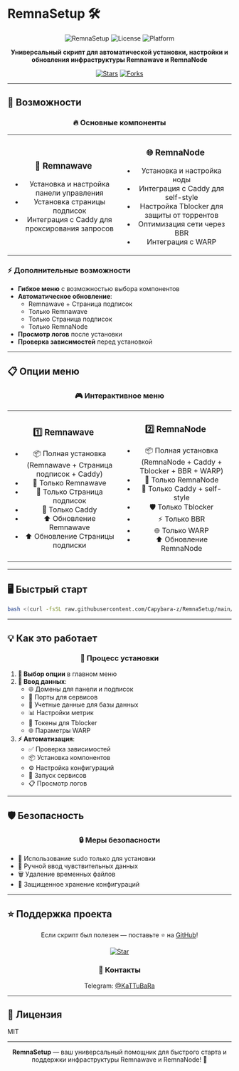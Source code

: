 # RemnaSetup 🛠️

<div align="center">

![RemnaSetup](https://img.shields.io/badge/RemnaSetup-1.0.0-blue)
![License](https://img.shields.io/badge/License-MIT-green)
![Platform](https://img.shields.io/badge/Platform-Ubuntu%20%7C%20Debian-orange)

**Универсальный скрипт для автоматической установки, настройки и обновления инфраструктуры Remnawave и RemnaNode**

[![Stars](https://img.shields.io/github/stars/Capybara-z/RemnaSetup?style=social)](https://github.com/Capybara-z/RemnaSetup)
[![Forks](https://img.shields.io/github/forks/Capybara-z/RemnaSetup?style=social)](https://github.com/Capybara-z/RemnaSetup)

</div>

---

## 🚀 Возможности

<div align="center">

### 🔥 Основные компоненты

</div>

<table>
<tr>
<td width="50%" align="center">

### 🎯 Remnawave
- Установка и настройка панели управления
- Установка страницы подписок
- Интеграция с Caddy для проксирования запросов

</td>
<td width="50%" align="center">

### 🌐 RemnaNode
- Установка и настройка ноды
- Интеграция с Caddy для self-style
- Настройка Tblocker для защиты от торрентов
- Оптимизация сети через BBR
- Интеграция с WARP

</td>
</tr>
</table>

### ⚡ Дополнительные возможности
- **Гибкое меню** с возможностью выбора компонентов
- **Автоматическое обновление**:
  - Remnawave + Страница подписок
  - Только Remnawave
  - Только Страница подписок
  - Только RemnaNode
- **Просмотр логов** после установки
- **Проверка зависимостей** перед установкой

---

## 📋 Опции меню

<div align="center">

### 🎮 Интерактивное меню

</div>

<table>
<tr>
<td width="50%" align="center">

### 1️⃣ Remnawave
- 📦 Полная установка (Remnawave + Страница подписок + Caddy)
- 🚀 Только Remnawave
- 📱 Только Страница подписок
- 🔄 Только Caddy
- ⬆️ Обновление Remnawave
- ⬆️ Обновление Страницы подписки

</td>
<td width="50%" align="center">

### 2️⃣ RemnaNode
- 📦 Полная установка (RemnaNode + Caddy + Tblocker + BBR + WARP)
- 🚀 Только RemnaNode
- 🔄 Только Caddy + self-style
- 🛡️ Только Tblocker
- ⚡ Только BBR
- 🌐 Только WARP
- ⬆️ Обновление RemnaNode

</td>
</tr>
</table>

---

## 🖥️ Быстрый старт

```bash
bash <(curl -fsSL raw.githubusercontent.com/Capybara-z/RemnaSetup/main/remnasetup.sh)
```

---

## 💡 Как это работает

<div align="center">

### 🔄 Процесс установки

</div>

1. **🎯 Выбор опции** в главном меню
2. **📝 Ввод данных**:
   - 🌐 Домены для панели и подписок
   - 🔌 Порты для сервисов
   - 🔑 Учетные данные для базы данных
   - 📊 Настройки метрик
   - 🤖 Токены для Tblocker
   - 🌐 Параметры WARP
3. **⚡ Автоматизация**:
   - ✅ Проверка зависимостей
   - 📦 Установка компонентов
   - ⚙️ Настройка конфигураций
   - 🚀 Запуск сервисов
   - 📋 Просмотр логов

---

## 🛡️ Безопасность

<div align="center">

### 🔒 Меры безопасности

</div>

- 🔐 Использование sudo только для установки
- 🔑 Ручной ввод чувствительных данных
- 🗑️ Удаление временных файлов
- 📝 Защищенное хранение конфигураций

---

## ⭐️ Поддержка проекта

<div align="center">

Если скрипт был полезен — поставьте ⭐️ на [GitHub](https://github.com/Capybara-z/RemnaSetup)!

[![Star](https://img.shields.io/github/stars/Capybara-z/RemnaSetup?style=social)](https://github.com/Capybara-z/RemnaSetup)

### 📱 Контакты
 Telegram: [@KaTTuBaRa](https://t.me/KaTTuBaRa)

</div>

---

## 📄 Лицензия

MIT

---

<div align="center">

**RemnaSetup** — ваш универсальный помощник для быстрого старта и поддержки инфраструктуры Remnawave и RemnaNode! 🚀

</div>
